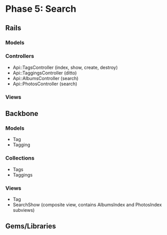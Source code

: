 # Phase 5: Search

## Rails
### Models

### Controllers
* Api::TagsController (index, show, create, destroy)
* Api::TaggingsController (ditto)
* Api::AlbumsController (search)
* Api::PhotosController (search)

### Views

## Backbone
### Models
* Tag
* Tagging

### Collections
* Tags
* Taggings

### Views
* Tag
* SearchShow (composite view, contains AlbumsIndex and PhotosIndex subviews)

## Gems/Libraries
